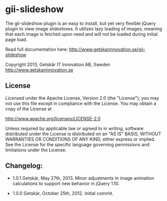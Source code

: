 gii-slideshow
=============

The gii-slideshow plugin is an easy to install, but yet very flexible
jQuery plugin to view image slideshows. It utilizes lazy loading of images,
meaning that each image is fetched upon need and will not be loaded
during initial page load.

Read full documentation here:
http://www.getskarinnovation.se/gii-slideshow


Copyright 2013, Getskär IT Innovation AB, Sweden
http://www.getskarinnovation.se

License
-------

Licensed under the Apache License, Version 2.0 (the "License");
you may not use this file except in compliance with the License.
You may obtain a copy of the License at

http://www.apache.org/licenses/LICENSE-2.0

Unless required by applicable law or agreed to in writing, software
distributed under the License is distributed on an "AS IS" BASIS,
WITHOUT WARRANTIES OR CONDITIONS OF ANY KIND, either express or implied.
See the License for the specific language governing permissions and
limitations under the License.

Changelog:
----------
 * 1.0.1    Getskär, May 27th, 2013.
            Minor adjustments in image animation calculations to support new
            behavior in jQuery 1.10.
  
 * 1.0.0    Getskär, October 25th, 2012.
            Initial commit.
